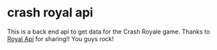 # crash royal api

This is a back end api to get data for the Crash Royale game.
Thanks to [Royal Api](https://royaleapi.com/) for sharing!! You guys rock!
